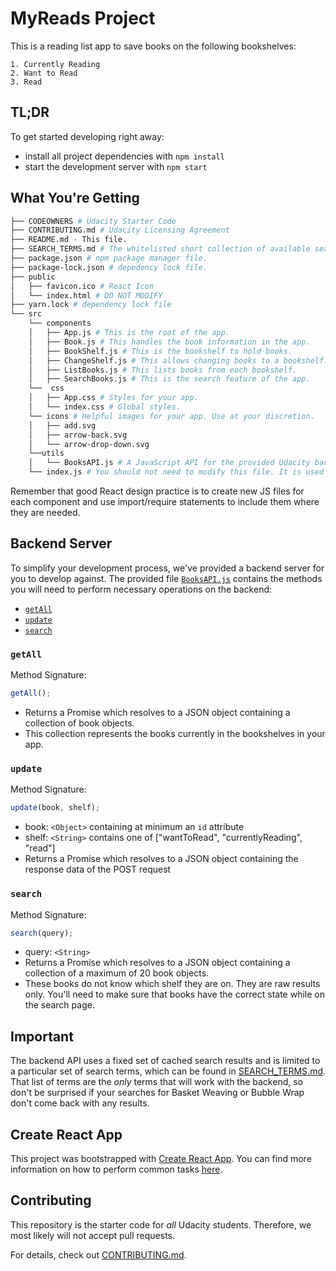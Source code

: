 # MyReads Project

This is a reading list app to save books on the following bookshelves:

    1. Currently Reading
    2. Want to Read
    3. Read



## TL;DR

To get started developing right away:

- install all project dependencies with `npm install`
- start the development server with `npm start`

## What You're Getting

```bash
├── CODEOWNERS # Udacity Starter Code
├── CONTRIBUTING.md # Udacity Licensing Agreement
├── README.md - This file.
├── SEARCH_TERMS.md # The whitelisted short collection of available search terms for you to use with the app.
├── package.json # npm package manager file.
├── package-lock.json # depedency lock file.
├── public
│   ├── favicon.ico # React Icon
│   └── index.html # DO NOT MODIFY
├── yarn.lock # dependency lock file
└── src
    └── components
    │   ├── App.js # This is the root of the app.  
    │   ├── Book.js # This handles the book information in the app.
    │   ├── BookShelf.js # This is the bookshelf to hold books.
    │   ├── ChangeShelf.js # This allows changing books to a bookshelf.
    │   ├── ListBooks.js # This lists books from each bookshelf.
    │   ├── SearchBooks.js # This is the search feature of the app.
    └──  css
    │   ├── App.css # Styles for your app.
    │   └── index.css # Global styles.
    └── icons # Helpful images for your app. Use at your discretion.
    │   ├── add.svg
    │   ├── arrow-back.svg
    │   └── arrow-drop-down.svg
    └──utils
    │   └── BooksAPI.js # A JavaScript API for the provided Udacity backend. Instructions for the methods are below.
    └── index.js # You should not need to modify this file. It is used for DOM rendering only.
```

Remember that good React design practice is to create new JS files for each component and use import/require statements to include them where they are needed.

## Backend Server

To simplify your development process, we've provided a backend server for you to develop against. The provided file [`BooksAPI.js`](src/BooksAPI.js) contains the methods you will need to perform necessary operations on the backend:

- [`getAll`](#getall)
- [`update`](#update)
- [`search`](#search)

### `getAll`

Method Signature:

```js
getAll();
```

- Returns a Promise which resolves to a JSON object containing a collection of book objects.
- This collection represents the books currently in the bookshelves in your app.

### `update`

Method Signature:

```js
update(book, shelf);
```

- book: `<Object>` containing at minimum an `id` attribute
- shelf: `<String>` contains one of ["wantToRead", "currentlyReading", "read"]
- Returns a Promise which resolves to a JSON object containing the response data of the POST request

### `search`

Method Signature:

```js
search(query);
```

- query: `<String>`
- Returns a Promise which resolves to a JSON object containing a collection of a maximum of 20 book objects.
- These books do not know which shelf they are on. They are raw results only. You'll need to make sure that books have the correct state while on the search page.

## Important

The backend API uses a fixed set of cached search results and is limited to a particular set of search terms, which can be found in [SEARCH_TERMS.md](SEARCH_TERMS.md). That list of terms are the _only_ terms that will work with the backend, so don't be surprised if your searches for Basket Weaving or Bubble Wrap don't come back with any results.

## Create React App

This project was bootstrapped with [Create React App](https://github.com/facebook/create-react-app). You can find more information on how to perform common tasks [here](https://github.com/facebook/create-react-app/blob/main/packages/cra-template/template/README.md).

## Contributing

This repository is the starter code for _all_ Udacity students. Therefore, we most likely will not accept pull requests.

For details, check out [CONTRIBUTING.md](CONTRIBUTING.md).
